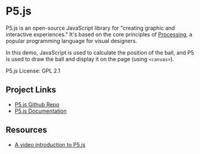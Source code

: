 # P5.js

P5.js is an open-source JavaScript library for "creating graphic and interactive experiences." It's based on the core principles of [Processing](https://github.com/processing/processing), a popular programming language for visual designers.

In this demo, JavaScript is used to calculate the position of the ball, and P5 is used to draw the ball and display it on the page (using `<canvas>`).

P5.js License: GPL 2.1

## Project Links

  * [P5.js Github Repo](https://github.com/processing/p5.js)
  * [P5.js Documentation](http://p5js.org/)

## Resources

  * [A video introduction to P5.js](http://hello.p5js.org/)
